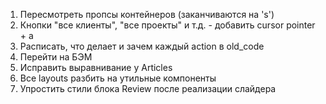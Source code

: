 1. Пересмотреть пропсы контейнеров (заканчиваются на 's')
2. Кнопки "все клиенты", "все проекты" и т.д. - добавить cursor pointer + a
3. Расписать, что делает и зачем каждый action в old_code
4. Перейти на БЭМ
5. Исправить выравнивание у Articles
6. Все layouts разбить на утильные компоненты
7. Упростить стили блока Review после реализации слайдера
